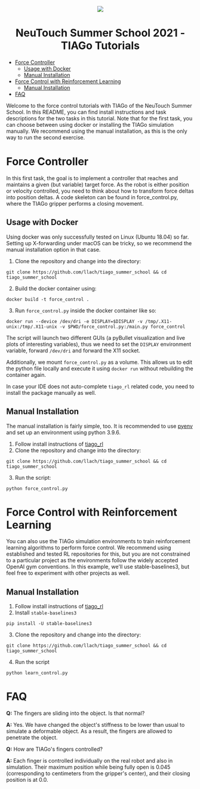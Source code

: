 <p align="center">
  <img src="https://neutouch.eu/templates/yootheme/cache/g37-01577415.png" />
    <h1 align="center">
        NeuTouch Summer School 2021 - TIAGo Tutorials
    </h1>
</p>

- [Force Controller](#force-controller)
  - [Usage with Docker](#usage-with-docker)
  - [Manual Installation](#manual-installation)
- [Force Control with Reinforcement Learning](#force-control-with-reinforcement-learning)
  - [Manual Installation](#manual-installation-1)
- [FAQ](#faq)

Welcome to the force control tutorials with TIAGo of the NeuTouch Summer School. 
In this README, you can find install instructions and task descriptions for the two tasks in this tutorial.
Note that for the first task, you can choose between using docker or installing the TIAGo simulation manually.
We recommend using the manual installation, as this is the only way to run the second exercise.


# Force Controller


In this first task, the goal is to implement a controller that reaches and maintains a given (but variable) target force. 
As the robot is either position or velocity controlled, you need to think about how to transform force deltas into position deltas. 
A code skeleton can be found in force_control.py, where the TIAGo gripper performs a closing movement.

## Usage with Docker
Using docker was only successfully tested on Linux (Ubuntu 18.04) so far. 
Setting up X-forwarding under macOS can be tricky, so we recommend the manual installation option in that case.


1. Clone the repository and change into the directory:
```
git clone https://github.com/llach/tiago_summer_school && cd tiago_summer_school
```

2. Build the docker container using:
```
docker build -t force_control .
```

3. Run `force_control.py` inside the docker container like so:
```
docker run --device /dev/dri -e DISPLAY=$DISPLAY -v /tmp/.X11-unix:/tmp/.X11-unix -v $PWD/force_control.py:/main.py force_control
```
The script will launch two different GUIs (a pyBullet visualization and live plots of interesting variables), thus we need to set the `DISPLAY` environment variable, forward `/dev/dri` and forward the X11 socket.

Additionally, we mount `force_control.py` as a volume. This allows us to edit the python file locally and execute it using `docker run` without rebuilding the container again.

In case your IDE does not auto-complete `tiago_rl` related code, you need to install the package manually as well.

## Manual Installation

The manual installation is fairly simple, too. It is recommended to use [pyenv](https://github.com/pyenv/pyenv) and set up an environment using python 3.9.6.

1. Follow install instructions of [tiago_rl](https://github.com/llach/tiago_rl)
2.  Clone the repository and change into the directory:
```
git clone https://github.com/llach/tiago_summer_school && cd tiago_summer_school
```
3. Run the script:
```
python force_control.py
```

# Force Control with Reinforcement Learning


You can also use the TIAGo simulation environments to train reinforcement learning algorithms to perform force control. 
We recommend using established and tested RL repositories for this, but you are not constrained to a particular project as the environments follow the widely accepted OpenAI gym conventions. 
In this example, we'll use stable-baselines3, but feel free to experiment with other projects as well.

## Manual Installation

1. Follow install instructions of [tiago_rl](https://github.com/llach/tiago_rl)
2. Install `stable-baselines3` 
```
pip install -U stable-baselines3
```
3.  Clone the repository and change into the directory:
```
git clone https://github.com/llach/tiago_summer_school && cd tiago_summer_school
```
4. Run the script
```
python learn_control.py
```

# FAQ

**Q:** The fingers are sliding into the object. Is that normal?

**A:** Yes. We have changed the object's stiffness to be lower than usual to simulate a deformable object. As a result, the fingers are allowed to penetrate the object.

**Q:** How are TIAGo's fingers controlled?

**A:** Each finger is controlled individually on the real robot and also in simulation. Their maximum position while being fully open is 0.045 (corresponding to centimeters from the gripper's center), and their closing position is at 0.0.